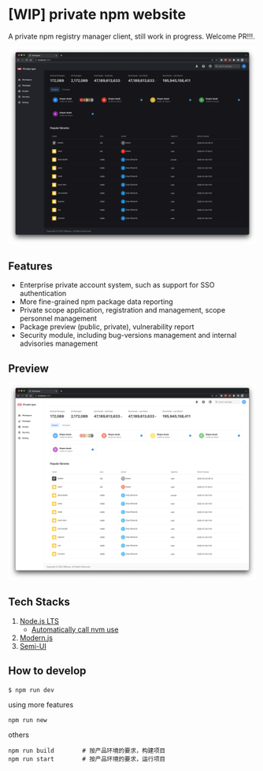 # [WIP] private npm website

A private npm registry manager client, still work in progress. Welcome PR!!!.

![dark](./docs/dark.png)

## Features

- Enterprise private account system, such as support for SSO authentication
- More fine-grained npm package data reporting
- Private scope application, registration and management, scope personnel management
- Package preview (public, private), vulnerability report
- Security module, including bug-versions management and internal advisories management

## Preview

![light](./docs/light.png)

## Tech Stacks

1. [Node.js LTS](https://github.com/nodejs/Release)
    * [Automatically call nvm use](https://github.com/nvm-sh/nvm#deeper-shell-integration)
2. [Modern.js](https://modernjs.dev/)
3. [Semi-UI](https://github.com/DouyinFE/semi-design)

## How to develop

```
$ npm run dev
```

using more features

```
npm run new
```

others

```
npm run build        # 按产品环境的要求，构建项目
npm run start        # 按产品环境的要求，运行项目
```
